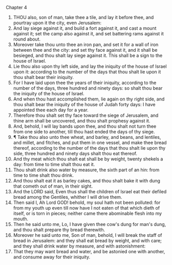 

Chapter 4

1. THOU also, son of man, take thee a tile, and lay it before thee, and pourtray upon it the city, even Jerusalem:
2. And lay siege against it, and build a fort against it, and cast a mount against it; set the camp also against it, and set battering rams against it round about.
3. Moreover take thou unto thee an iron pan, and set it for a wall of iron between thee and the city: and set thy face against it, and it shall be besieged, and thou shalt lay siege against it.  This shall be a sign to the house of Israel.
4. Lie thou also upon thy left side, and lay the iniquity of the house of Israel upon it: according to the number of the days that thou shalt lie upon it thou shalt bear their iniquity.
5. For I have laid upon thee the years of their iniquity, according to the number of the days, three hundred and ninety days: so shalt thou bear the iniquity of the house of Israel.
6. And when thou hast accomplished them, lie again on thy right side, and thou shalt bear the iniquity of the house of Judah forty days: I have appointed thee each day for a year.
7. Therefore thou shalt set thy face toward the siege of Jerusalem, and thine arm shall be uncovered, and thou shalt prophesy against it.
8. And, behold, I will lay bands upon thee, and thou shalt not turn thee from one side to another, till thou hast ended the days of thy siege.
9. ¶ Take thou also unto thee wheat, and barley, and beans, and lentiles, and millet, and fitches, and put them in one vessel, and make thee bread thereof, according to the number of the days that thou shalt lie upon thy side, three hundred and ninety days shalt thou eat thereof.
10. And thy meat which thou shalt eat shall be by weight, twenty shekels a day: from time to time shalt thou eat it.
11. Thou shalt drink also water by measure, the sixth part of an hin: from time to time shalt thou drink.
12. And thou shalt eat it as barley cakes, and thou shalt bake it with dung that cometh out of man, in their sight.
13. And the LORD said, Even thus shall the children of Israel eat their defiled bread among the Gentiles, whither I will drive them.
14. Then said I, Ah Lord GOD!  behold, my soul hath not been polluted: for from my youth up even till now have I not eaten of that which dieth of itself, or is torn in pieces; neither came there abominable flesh into my mouth.
15. Then he said unto me, Lo, I have given thee cow's dung for man's dung, and thou shalt prepare thy bread therewith.
16. Moreover he said unto me, Son of man, behold, I will break the staff of bread in Jerusalem: and they shall eat bread by weight, and with care; and they shall drink water by measure, and with astonishment:
17. That they may want bread and water, and be astonied one with another, and consume away for their iniquity.

